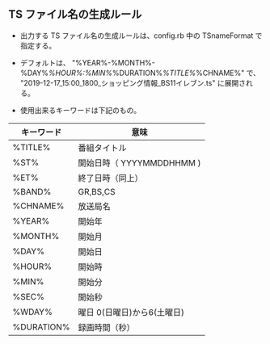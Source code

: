 

## TS ファイル名の生成ルール

- 出力する TS ファイル名の生成ルールは、config.rb 中の TSnameFormat で指定する。

- デフォルトは、
"%YEAR%-%MONTH%-%DAY%_%HOUR%:%MIN%_%DURATION%_%TITLE%_%CHNAME%"
で、<br>
"2019-12-17_15:00_1800_ショッピング情報_BS11イレブン.ts" に展開される。

- 使用出来るキーワードは下記のもの。

|キーワード   |意味          |
|-------------|--------------|
|%TITLE%      | 番組タイトル |
|%ST%         | 開始日時（ YYYYMMDDHHMM ) |
|%ET%         | 終了日時（同上） |
|%BAND%       | GR,BS,CS |
|%CHNAME%     | 放送局名 |
|%YEAR%       | 開始年 |
|%MONTH%      | 開始月 |
|%DAY%        | 開始日 |
|%HOUR%       | 開始時 |
|%MIN%        | 開始分 |
|%SEC%        | 開始秒 |
|%WDAY%       | 曜日 0(日曜日)から6(土曜日) |
|%DURATION%   | 録画時間（秒） |




